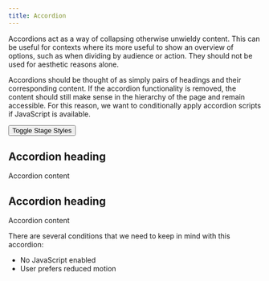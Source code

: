 ```yaml
---
title: Accordion
---
```

Accordions act as a way of collapsing otherwise unwieldy content. This can be useful for contexts where its more useful to show an overview of options, such as when dividing by audience or action. They should not be used for aesthetic reasons alone.

Accordions should be thought of as simply pairs of headings and their corresponding content. If the accordion functionality is removed, the content should still make sense in the hierarchy of the page and remain accessible. For this reason, we want to conditionally apply accordion scripts if JavaScript is available.

<div class="stage">
    <button type="button" class="stage-toggle">Toggle Stage Styles</button>
    <div class="accordion">
        <div class="accordion-heading">
            <h2>Accordion heading</h2>
        </div>
        <div class="accordion-content">
            <p>Accordion content</p>
        </div>
    </div>
    <div class="accordion">
        <div class="accordion-heading">
            <h2>Accordion heading</h2>
        </div>
        <div class="accordion-content">
            <p>Accordion content</p>
        </div>
    </div>
</div>

There are several conditions that we need to keep in mind with this accordion:
- No JavaScript enabled
- User prefers reduced motion